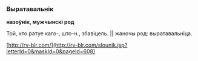 ### Выратавальнік
**назоўнік, мужчынскі род**

Той, хто ратуе каго-, што-н., збавіцель. || жаночы род: выратавальніца.

<a rel="author">[http://rv-blr.com/](http://rv-blr.com/slounik.jsp?letterId=0&maskId=0&pageId=608)</a>
